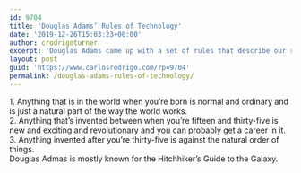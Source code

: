 ```yaml
---
id: 9704
title: 'Douglas Adams’ Rules of Technology'
date: '2019-12-26T15:03:23+00:00'
author: crodrigoturner
excerpt: 'Douglas Adams came up with a set of rules that describe our reactions to technologies.'
layout: post
guid: 'https://www.carlosrodrigo.com/?p=9704'
permalink: /douglas-adams-rules-of-technology/
---
```


1\. Anything that is in the world when you’re born is normal and ordinary and is just a natural part of the way the world works.  
2\. Anything that’s invented between when you’re fifteen and thirty-five is new and exciting and revolutionary and you can probably get a career in it.  
3\. Anything invented after you’re thirty-five is against the natural order of things.  
Douglas Admas is mostly known for the Hitchhiker’s Guide to the Galaxy.
